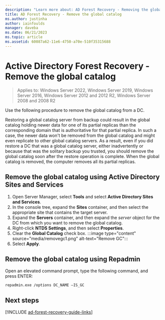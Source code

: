 ```yaml
---
description: "Learn more about: AD Forest Recovery - Removing the global catalog"
title: AD Forest Recovery - Remove the global catalog
ms.author: justinha
author: iainfoulds
manager: daveba
ms.date: 06/21/2023
ms.topic: article
ms.assetid: 60087a62-11e6-4750-a70e-510f35315688
---
```


# Active Directory Forest Recovery - Remove the global catalog

>Applies to: Windows Server 2022, Windows Server 2019, Windows Server 2016, Windows Server 2012 and 2012 R2, Windows Server 2008 and 2008 R2

 Use the following procedure to remove the global catalog from a DC.

 Restoring a global catalog server from backup could result in the global catalog holding newer data for one of its partial replicas than the corresponding domain that is authoritative for that partial replica. In such a case, the newer data won't be removed from the global catalog and might even replicate to other global catalog servers. As a result, even if you did restore a DC that was a global catalog server, either inadvertently or because that was the solitary backup you trusted, you should remove the global catalog soon after the restore operation is complete. When the global catalog is removed, the computer removes all its partial replicas.

## Remove the global catalog using Active Directory Sites and Services

1. Open Server Manager, select **Tools** and select **Active Directory Sites and Services**.
1. In the console tree, expand the **Sites** container, and then select the appropriate site that contains the target server.
1. Expand the **Servers** container, and then expand the *server* object for the DC from which you want to remove the global catalog.
1. Right-click **NTDS Settings**, and then select **Properties**.
1. Clear the **Global Catalog** check box.
   :::image type="content" source="media/removegc1.png" alt-text="Remove GC":::
1. Select **Apply**.

## Remove the global catalog using Repadmin

Open an elevated command prompt, type the following command, and press ENTER:

   ```cli
   repadmin.exe /options DC_NAME –IS_GC
   ```

## Next steps

[!INCLUDE [ad-forest-recovery-guide-links](includes/ad-forest-recovery-guide-links.md)]
